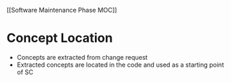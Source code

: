 [[Software Maintenance Phase MOC]]

# Concept Location
- Concepts are extracted from change request
- Extracted concepts are located in the code and used as a starting point of SC

